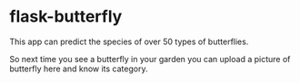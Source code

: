 # flask-butterfly


This app can predict the species of over 50 types of butterflies.

So next time you see a butterfly in your garden you can upload a picture of butterfly here and know its category. 

